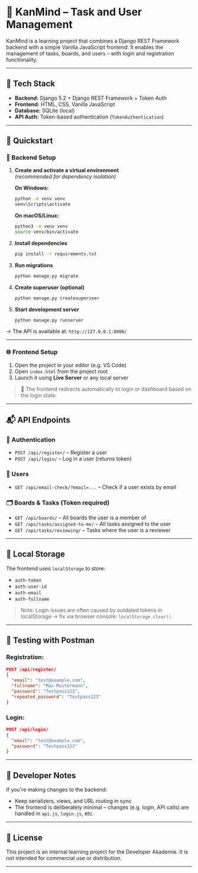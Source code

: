 # 🧠 KanMind – Task and User Management

KanMind is a learning project that combines a Django REST Framework backend with a simple Vanilla JavaScript frontend. It enables the management of tasks, boards, and users – with login and registration functionality.

---

## 🔧 Tech Stack

- **Backend:** Django 5.2 + Django REST Framework + Token Auth
- **Frontend:** HTML, CSS, Vanilla JavaScript
- **Database:** SQLite (local)
- **API Auth:** Token-based authentication (`TokenAuthentication`)

---

## 🚀 Quickstart

### 📁 Backend Setup

1. **Create and activate a virtual environment**  
   *(recommended for dependency isolation)*

   **On Windows:**
   ```bash
   python -m venv venv
   venv\Scripts\activate
   ```

   **On macOS/Linux:**
   ```bash
   python3 -m venv venv
   source venv/bin/activate
   ```

2. **Install dependencies**
   ```bash
   pip install -r requirements.txt
   ```

3. **Run migrations**
   ```bash
   python manage.py migrate
   ```

4. **Create superuser (optional)**
   ```bash
   python manage.py createsuperuser
   ```

5. **Start development server**
   ```bash
   python manage.py runserver
   ```

→ The API is available at: `http://127.0.0.1:8000/`

---

### 🌐 Frontend Setup

1. Open the project in your editor (e.g. VS Code)
2. Open `index.html` from the project root
3. Launch it using **Live Server** or any local server

> 🔁 The frontend redirects automatically to login or dashboard based on the login state.

---

## 📬 API Endpoints

### 🔐 Authentication

- `POST /api/register/` – Register a user
- `POST /api/login/` – Log in a user (returns token)

### 👤 Users

- `GET /api/email-check/?email=...` – Check if a user exists by email

### 🗂️ Boards & Tasks (Token required)

- `GET /api/boards/` – All boards the user is a member of
- `GET /api/tasks/assigned-to-me/` – All tasks assigned to the user
- `GET /api/tasks/reviewing/` – Tasks where the user is a reviewer

---

## 💾 Local Storage

The frontend uses `localStorage` to store:

- `auth-token`
- `auth-user-id`
- `auth-email`
- `auth-fullname`

> Note: Login issues are often caused by outdated tokens in localStorage → fix via browser console: `localStorage.clear()`.

---

## 🧪 Testing with Postman

### Registration:
```json
POST /api/register/
{
  "email": "test@example.com",
  "fullname": "Max Mustermann",
  "password": "Testpass123",
  "repeated_password": "Testpass123"
}
```

### Login:
```json
POST /api/login/
{
  "email": "test@example.com",
  "password": "Testpass123"
}
```

---

## 👥 Developer Notes

If you're making changes to the backend:

- Keep serializers, views, and URL routing in sync
- The frontend is deliberately minimal – changes (e.g. login, API calls) are handled in `api.js`, `login.js`, etc.

---

## 📝 License

This project is an internal learning project for the Developer Akademie. It is not intended for commercial use or distribution.

---
